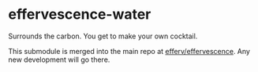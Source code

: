 # effervescence-water
Surrounds the carbon. You get to make your own cocktail.

This submodule is merged into the main repo at [efferv/effervescence](https://github.com/efferv/effervescence).
Any new development will go there.
